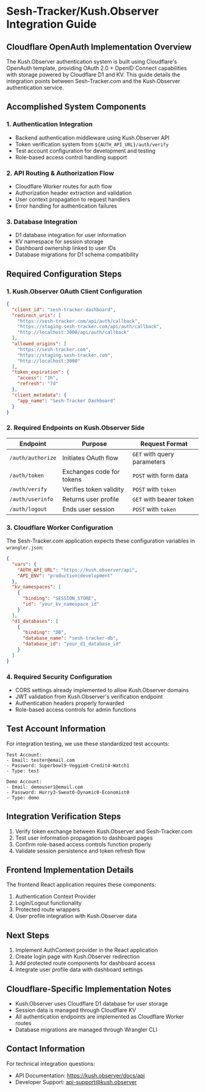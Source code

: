# Sesh-Tracker/Kush.Observer Integration Guide

## Cloudflare OpenAuth Implementation Overview

The Kush.Observer authentication system is built using Cloudflare's OpenAuth template, providing OAuth 2.0 + OpenID Connect capabilities with storage powered by Cloudflare D1 and KV. This guide details the integration points between Sesh-Tracker.com and the Kush.Observer authentication service.

## Accomplished System Components

### 1. Authentication Integration
- Backend authentication middleware using Kush.Observer API
- Token verification system from `${AUTH_API_URL}/auth/verify`
- Test account configuration for development and testing
- Role-based access control handling support

### 2. API Routing & Authorization Flow
- Cloudflare Worker routes for auth flow
- Authorization header extraction and validation
- User context propagation to request handlers
- Error handling for authentication failures

### 3. Database Integration
- D1 database integration for user information
- KV namespace for session storage
- Dashboard ownership linked to user IDs
- Database migrations for D1 schema compatibility

## Required Configuration Steps

### 1. Kush.Observer OAuth Client Configuration

```json
{
  "client_id": "sesh-tracker-dashboard",
  "redirect_uris": [
    "https://sesh-tracker.com/api/auth/callback",
    "https://staging.sesh-tracker.com/api/auth/callback",
    "http://localhost:3000/api/auth/callback"
  ],
  "allowed_origins": [
    "https://sesh-tracker.com",
    "https://staging.sesh-tracker.com",
    "http://localhost:3000"
  ],
  "token_expiration": {
    "access": "1h",
    "refresh": "7d"
  },
  "client_metadata": {
    "app_name": "Sesh-Tracker Dashboard"
  }
}
```

### 2. Required Endpoints on Kush.Observer Side

| Endpoint | Purpose | Request Format |
|----------|---------|---------------|
| `/auth/authorize` | Initiates OAuth flow | `GET` with query parameters |
| `/auth/token` | Exchanges code for tokens | `POST` with form data |
| `/auth/verify` | Verifies token validity | `POST` with `token` |
| `/auth/userinfo` | Returns user profile | `GET` with bearer token |
| `/auth/logout` | Ends user session | `POST` with `token` |

### 3. Cloudflare Worker Configuration

The Sesh-Tracker.com application expects these configuration variables in `wrangler.json`:

```json
{
  "vars": {
    "AUTH_API_URL": "https://kush.observer/api",
    "API_ENV": "production|development"
  },
  "kv_namespaces": [
    {
      "binding": "SESSION_STORE",
      "id": "your_kv_namespace_id"
    }
  ],
  "d1_databases": [
    {
      "binding": "DB",
      "database_name": "sesh-tracker-db",
      "database_id": "your_d1_database_id"
    }
  ]
}
```

### 4. Required Security Configuration

- CORS settings already implemented to allow Kush.Observer domains
- JWT validation from Kush.Observer's verification endpoint
- Authentication headers properly forwarded
- Role-based access controls for admin functions

## Test Account Information

For integration testing, we use these standardized test accounts:

```
Test Account:
- Email: tester@email.com
- Password: Superbowl9-Veggie0-Credit4-Watch1
- Type: test

Demo Account:
- Email: demouser1@email.com
- Password: Hurry3-Sweat0-Dynamic0-Economist0
- Type: demo
```

## Integration Verification Steps

1. Verify token exchange between Kush.Observer and Sesh-Tracker.com
2. Test user information propagation to dashboard pages
3. Confirm role-based access controls function properly
4. Validate session persistence and token refresh flow

## Frontend Implementation Details

The frontend React application requires these components:

1. Authentication Context Provider
2. Login/Logout functionality
3. Protected route wrappers
4. User profile integration with Kush.Observer data

## Next Steps

1. Implement AuthContext provider in the React application
2. Create login page with Kush.Observer redirection
3. Add protected route components for dashboard access
4. Integrate user profile data with dashboard settings

## Cloudflare-Specific Implementation Notes

- Kush.Observer uses Cloudflare D1 database for user storage
- Session data is managed through Cloudflare KV
- All authentication endpoints are implemented as Cloudflare Worker routes
- Database migrations are managed through Wrangler CLI

## Contact Information

For technical integration questions:
- API Documentation: https://kush.observer/docs/api
- Developer Support: api-support@kush.observer 